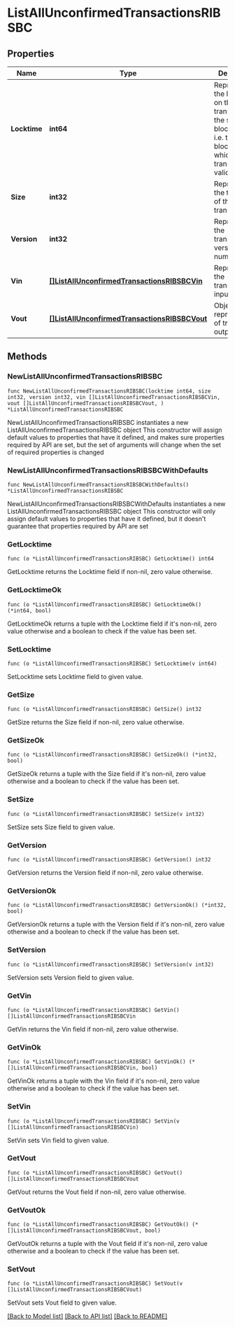 # ListAllUnconfirmedTransactionsRIBSBC

## Properties

Name | Type | Description | Notes
------------ | ------------- | ------------- | -------------
**Locktime** | **int64** | Represents the locktime on the transaction on the specific blockchain, i.e. the blockheight at which the transaction is valid. | 
**Size** | **int32** | Represents the total size of this transaction. | 
**Version** | **int32** | Represents the transaction&#39;s version number. | 
**Vin** | [**[]ListAllUnconfirmedTransactionsRIBSBCVin**](ListAllUnconfirmedTransactionsRIBSBCVin.md) | Represents the transaction inputs. | 
**Vout** | [**[]ListAllUnconfirmedTransactionsRIBSBCVout**](ListAllUnconfirmedTransactionsRIBSBCVout.md) | Object Array representation of transaction outputs | 

## Methods

### NewListAllUnconfirmedTransactionsRIBSBC

`func NewListAllUnconfirmedTransactionsRIBSBC(locktime int64, size int32, version int32, vin []ListAllUnconfirmedTransactionsRIBSBCVin, vout []ListAllUnconfirmedTransactionsRIBSBCVout, ) *ListAllUnconfirmedTransactionsRIBSBC`

NewListAllUnconfirmedTransactionsRIBSBC instantiates a new ListAllUnconfirmedTransactionsRIBSBC object
This constructor will assign default values to properties that have it defined,
and makes sure properties required by API are set, but the set of arguments
will change when the set of required properties is changed

### NewListAllUnconfirmedTransactionsRIBSBCWithDefaults

`func NewListAllUnconfirmedTransactionsRIBSBCWithDefaults() *ListAllUnconfirmedTransactionsRIBSBC`

NewListAllUnconfirmedTransactionsRIBSBCWithDefaults instantiates a new ListAllUnconfirmedTransactionsRIBSBC object
This constructor will only assign default values to properties that have it defined,
but it doesn't guarantee that properties required by API are set

### GetLocktime

`func (o *ListAllUnconfirmedTransactionsRIBSBC) GetLocktime() int64`

GetLocktime returns the Locktime field if non-nil, zero value otherwise.

### GetLocktimeOk

`func (o *ListAllUnconfirmedTransactionsRIBSBC) GetLocktimeOk() (*int64, bool)`

GetLocktimeOk returns a tuple with the Locktime field if it's non-nil, zero value otherwise
and a boolean to check if the value has been set.

### SetLocktime

`func (o *ListAllUnconfirmedTransactionsRIBSBC) SetLocktime(v int64)`

SetLocktime sets Locktime field to given value.


### GetSize

`func (o *ListAllUnconfirmedTransactionsRIBSBC) GetSize() int32`

GetSize returns the Size field if non-nil, zero value otherwise.

### GetSizeOk

`func (o *ListAllUnconfirmedTransactionsRIBSBC) GetSizeOk() (*int32, bool)`

GetSizeOk returns a tuple with the Size field if it's non-nil, zero value otherwise
and a boolean to check if the value has been set.

### SetSize

`func (o *ListAllUnconfirmedTransactionsRIBSBC) SetSize(v int32)`

SetSize sets Size field to given value.


### GetVersion

`func (o *ListAllUnconfirmedTransactionsRIBSBC) GetVersion() int32`

GetVersion returns the Version field if non-nil, zero value otherwise.

### GetVersionOk

`func (o *ListAllUnconfirmedTransactionsRIBSBC) GetVersionOk() (*int32, bool)`

GetVersionOk returns a tuple with the Version field if it's non-nil, zero value otherwise
and a boolean to check if the value has been set.

### SetVersion

`func (o *ListAllUnconfirmedTransactionsRIBSBC) SetVersion(v int32)`

SetVersion sets Version field to given value.


### GetVin

`func (o *ListAllUnconfirmedTransactionsRIBSBC) GetVin() []ListAllUnconfirmedTransactionsRIBSBCVin`

GetVin returns the Vin field if non-nil, zero value otherwise.

### GetVinOk

`func (o *ListAllUnconfirmedTransactionsRIBSBC) GetVinOk() (*[]ListAllUnconfirmedTransactionsRIBSBCVin, bool)`

GetVinOk returns a tuple with the Vin field if it's non-nil, zero value otherwise
and a boolean to check if the value has been set.

### SetVin

`func (o *ListAllUnconfirmedTransactionsRIBSBC) SetVin(v []ListAllUnconfirmedTransactionsRIBSBCVin)`

SetVin sets Vin field to given value.


### GetVout

`func (o *ListAllUnconfirmedTransactionsRIBSBC) GetVout() []ListAllUnconfirmedTransactionsRIBSBCVout`

GetVout returns the Vout field if non-nil, zero value otherwise.

### GetVoutOk

`func (o *ListAllUnconfirmedTransactionsRIBSBC) GetVoutOk() (*[]ListAllUnconfirmedTransactionsRIBSBCVout, bool)`

GetVoutOk returns a tuple with the Vout field if it's non-nil, zero value otherwise
and a boolean to check if the value has been set.

### SetVout

`func (o *ListAllUnconfirmedTransactionsRIBSBC) SetVout(v []ListAllUnconfirmedTransactionsRIBSBCVout)`

SetVout sets Vout field to given value.



[[Back to Model list]](../README.md#documentation-for-models) [[Back to API list]](../README.md#documentation-for-api-endpoints) [[Back to README]](../README.md)


